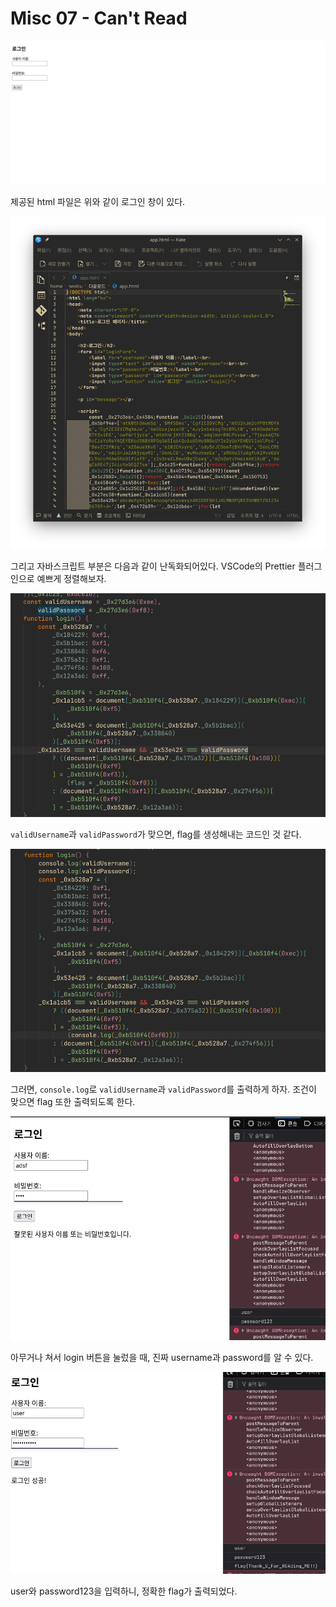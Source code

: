 # Misc 07 - Can't Read

![alt text](image.png)

제공된 html 파일은 위와 같이 로그인 창이 있다.

![alt text](image-1.png)

그리고 자바스크립트 부분은 다음과 같이 난독화되어있다. VSCode의 Prettier 플러그인으로 예쁘게 정렬해보자.

![alt text](image-2.png)

`validUsername`과 `validPassword`가 맞으면, flag를 생성해내는 코드인 것 같다.

![alt text](image-3.png)

그러면, `console.log`로 `validUsername`과 `validPassword`를 출력하게 하자. 조건이 맞으면 flag 또한 출력되도록 한다.

![alt text](image-4.png)

아무거나 쳐서 login 버튼을 눌렀을 때, 진짜 username과 password를 알 수 있다.

![alt text](image-5.png)

user와 password123을 입력하니, 정확한 flag가 출력되었다.
